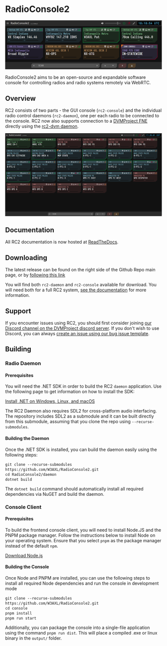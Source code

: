# RadioConsole2
![](docs/media/screenshot-1.1.1-beta.2.png)

RadioConsole2 aims to be an open-source and expandable software console for controlling radios and radio systems remotely via WebRTC.

## Overview
RC2 consists of two parts - the GUI console (`rc2-console`) and the individual radio control daemons (`rc2-daemon`), one per each radio to be connected to the console. RC2 now also supports connection to a [DVMProject FNE](https://github.com/DVMProject/dvmhost) directly using the [rc2-dvm daemon](https://github.com/W3AXL/rc2-dvm).

![](docs/media/screenshot-1.1.0-beta.1-lots.png)

## Documentation

All RC2 documentation is now hosted at [ReadTheDocs](https://rc2.readthedocs.io).

## Downloading

The latest release can be found on the right side of the Github Repo main page, or by [following this link](https://github.com/W3AXL/RadioConsole2/releases)

You will find both `rc2-daemon` and `rc2-console` available for download. You will need both for a full RC2 system, [see the documentation](https://rc2.readthedocs.io) for more information.

## Support

If you encounter issues using RC2, you should first consider joining [our Discord channel on the DVMProject discord server](https://discord.gg/Y9CF6zNtjr). If you don't wish to use
Discord, you can always [create an issue using our bug issue template](https://github.com/W3AXL/RadioConsole2/issues/new/choose).

## Building

### Radio Daemon

#### Prerequisites

You will need the .NET SDK in order to build the RC2 `daemon` application. Use the following page to get information on how to install the SDK:

[Install .NET on Windows, Linux, and macOS](https://learn.microsoft.com/en-us/dotnet/core/install/)

The RC2 Daemon also requires SDL2 for cross-platform audio interfacing. The repository includes SDL2 as a submodule and it can be built directly from this submodule,
assuming that you clone the repo using `--recurse-submodules`.

#### Building the Daemon

Once the .NET SDK is installed, you can build the daemon easily using the following steps:

```console
git clone --recurse-submodules https://github.com/W3AXL/RadioConsole2.git
cd RadioConsole2/daemon
dotnet build
```

The `dotnet build` command should automatically install all required dependencies via NuGET and build the daemon.

### Console Client

#### Prerequisites

To build the frontend console client, you will need to install Node.JS and the PNPM package manager. Follow the instructions below
to install Node on your operating system. Ensure that you select `pnpm` as the package manager instead of the default `npm`.

[Download Node.js](https://nodejs.org/en/download)

#### Building the Console

Once Node and PNPM are installed, you can use the following steps to install all required Node dependencies and run the console in development mode

```console
git clone --recurse-submodules https://github.com/W3AXL/RadioConsole2.git
cd console
pnpm install
pnpm run start
```

Additionally, you can package the console into a single-file application using the command `pnpm run dist`. This will place a compiled
.exe or linux binary in the `output/` folder.